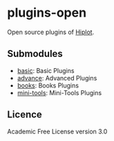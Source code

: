 # plugins-open

Open source plugins of [Hiplot](https://hiplot-academic.com).

## Submodules

- [basic](./basic): Basic Plugins
- [advance](./advance): Advanced Plugins
- [books](./books): Books Plugins
- [mini-tools](./mini-tools):  Mini-Tools Plugins

## Licence

Academic Free License version 3.0

